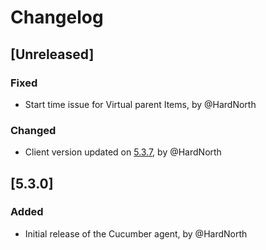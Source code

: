 # Changelog
## [Unreleased]
### Fixed
- Start time issue for Virtual parent Items, by @HardNorth
### Changed
- Client version updated on [5.3.7](https://github.com/reportportal/client-java/releases/tag/5.3.7), by @HardNorth

## [5.3.0]
### Added
- Initial release of the Cucumber agent, by @HardNorth
